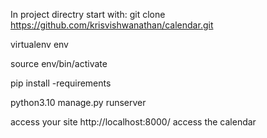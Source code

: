 In project directry start with:
git clone https://github.com/krisvishwanathan/calendar.git

virtualenv env

source env/bin/activate

pip install -requirements

python3.10 manage.py runserver

access your site http://localhost:8000/ access the calendar
